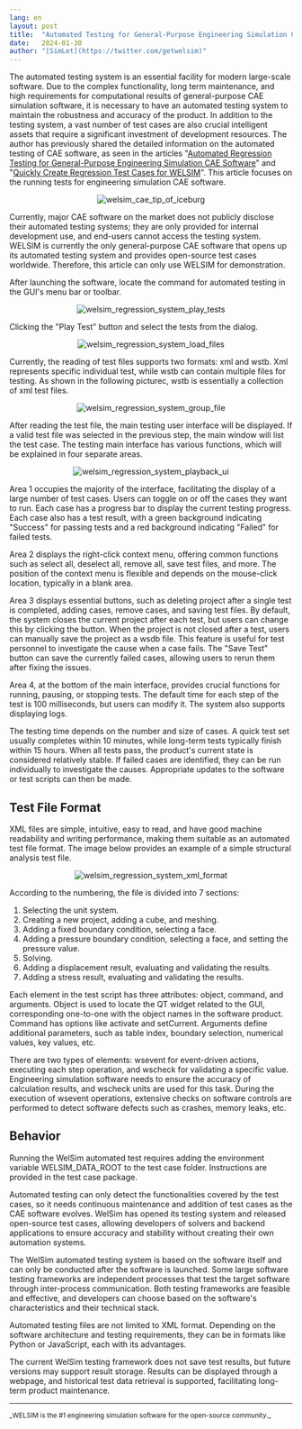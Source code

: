 ```yaml
---
lang: en
layout: post
title:  "Automated Testing for General-Purpose Engineering Simulation CAE Software"
date:   2024-01-30
author: "[SimLet](https://twitter.com/getwelsim)"
---
```



The automated testing system is an essential facility for modern large-scale software. Due to the complex functionality, long term maintenance, and high requirements for computational results of general-purpose CAE simulation software, it is necessary to have an automated testing system to maintain the robustness and accuracy of the product. In addition to the testing system, a vast number of test cases are also crucial intelligent assets that require a significant investment of development resources. The author has previously shared the detailed information on the automated testing of CAE software, as seen in the articles "[Automated Regression Testing for General-Purpose Engineering Simulation CAE Software](https://welsim.com/2023/08/22/automated-regression-testing-for-general-purpose-engineering-simulation-cae-software.html)" and "[Quickly Create Regression Test Cases for WELSIM](https://welsim.com/2023/08/22/automated-regression-testing-for-general-purpose-engineering-simulation-cae-software.html)". This article focuses on the running tests for engineering simulation CAE software.
<p align="center">
  <img src="\assets\blog\20240130\welsim_cae_tip_of_iceburg.jpg" alt="welsim_cae_tip_of_iceburg" />
</p>


Currently, major CAE software on the market does not publicly disclose their automated testing systems; they are only provided for internal development use, and end-users cannot access the testing system. WELSIM is currently the only general-purpose CAE software that opens up its automated testing system and provides open-source test cases worldwide. Therefore, this article can only use WELSIM for demonstration.


After launching the software, locate the command for automated testing in the GUI's menu bar or toolbar.
<p align="center">
  <img src="\assets\blog\20240130\welsim_regression_system_play_tests.png" alt="welsim_regression_system_play_tests" />
</p>

Clicking the "Play Test" button and select the tests from the dialog.
<p align="center">
  <img src="\assets\blog\20240130\welsim_regression_system_load_files.png" alt="welsim_regression_system_load_files" />
</p>


Currently, the reading of test files supports two formats: xml and wstb. Xml represents specific individual test, while wstb can contain multiple files for testing. As shown in the following picturec, wstb is essentially a collection of xml test files.
<p align="center">
  <img src="\assets\blog\20240130\welsim_regression_system_group_file.png" alt="welsim_regression_system_group_file" />
</p>


After reading the test file, the main testing user interface will be displayed. If a valid test file was selected in the previous step, the main window will list the test case. The testing main interface has various functions, which will be explained in four separate areas.
<p align="center">
  <img src="\assets\blog\20240130\welsim_regression_system_playback_ui.png" alt="welsim_regression_system_playback_ui" />
</p>


Area 1 occupies the majority of the interface, facilitating the display of a large number of test cases. Users can toggle on or off the cases they want to run. Each case has a progress bar to display the current testing progress. Each case also has a test result, with a green background indicating "Success" for passing tests and a red background indicating "Failed" for failed tests.

Area 2 displays the right-click context menu, offering common functions such as select all, deselect all, remove all, save test files, and more. The position of the context menu is flexible and depends on the mouse-click location, typically in a blank area.

Area 3 displays essential buttons, such as deleting project after a single test is completed, adding cases, remove cases, and saving test files. By default, the system closes the current project after each test, but users can change this by clicking the button. When the project is not closed after a test, users can manually save the project as a wsdb file. This feature is useful for test personnel to investigate the cause when a case fails. The "Save Test" button can save the currently failed cases, allowing users to rerun them after fixing the issues.

Area 4, at the bottom of the main interface, provides crucial functions for running, pausing, or stopping tests. The default time for each step of the test is 100 milliseconds, but users can modify it. The system also supports displaying logs.

The testing time depends on the number and size of cases. A quick test set usually completes within 10 minutes, while long-term tests typically finish within 15 hours. When all tests pass, the product's current state is considered relatively stable. If failed cases are identified, they can be run individually to investigate the causes. Appropriate updates to the software or test scripts can then be made.

## Test File Format

XML files are simple, intuitive, easy to read, and have good machine readability and writing performance, making them suitable as an automated test file format. The image below provides an example of a simple structural analysis test file.
<p align="center">
  <img src="\assets\blog\20240130\welsim_regression_system_xml_format.png" alt="welsim_regression_system_xml_format" />
</p>


According to the numbering, the file is divided into 7 sections:
1. Selecting the unit system.
2. Creating a new project, adding a cube, and meshing.
3. Adding a fixed boundary condition, selecting a face.
4. Adding a pressure boundary condition, selecting a face, and setting the pressure value.
5. Solving.
6. Adding a displacement result, evaluating and validating the results.
7. Adding a stress result, evaluating and validating the results.

Each element in the test script has three attributes: object, command, and arguments. Object is used to locate the QT widget related to the GUI, corresponding one-to-one with the object names in the software product. Command has options like activate and setCurrent. Arguments define additional parameters, such as table index, boundary selection, numerical values, key values, etc.

There are two types of elements: wsevent for event-driven actions, executing each step operation, and wscheck for validating a specific value. Engineering simulation software needs to ensure the accuracy of calculation results, and wscheck units are used for this task. During the execution of wsevent operations, extensive checks on software controls are performed to detect software defects such as crashes, memory leaks, etc.

## Behavior

Running the WelSim automated test requires adding the environment variable WELSIM_DATA_ROOT to the test case folder. Instructions are provided in the test case package.

Automated testing can only detect the functionalities covered by the test cases, so it needs continuous maintenance and addition of test cases as the CAE software evolves. WelSim has opened its testing system and released open-source test cases, allowing developers of solvers and backend applications to ensure accuracy and stability without creating their own automation systems.

The WelSim automated testing system is based on the software itself and can only be conducted after the software is launched. Some large software testing frameworks are independent processes that test the target software through inter-process communication. Both testing frameworks are feasible and effective, and developers can choose based on the software's characteristics and their technical stack.

Automated testing files are not limited to XML format. Depending on the software architecture and testing requirements, they can be in formats like Python or JavaScript, each with its advantages.

The current WelSim testing framework does not save test results, but future versions may support result storage. Results can be displayed through a webpage, and historical test data retrieval is supported, facilitating long-term product maintenance.



---

<small>
_WELSIM is the #1 engineering simulation software for the open-source community._
</small>
